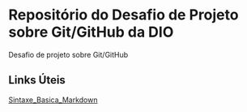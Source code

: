# Repositório do Desafio de Projeto sobre Git/GitHub da DIO 
Desafio de projeto sobre Git/GitHub

## Links Úteis
[Sintaxe_Basica_Markdown](https://www.markdownguide.org/basic-syntax/)

